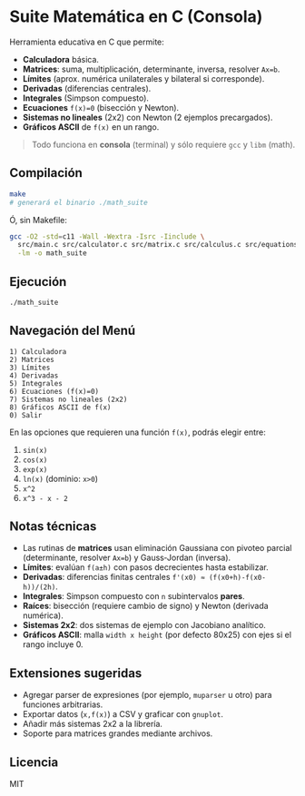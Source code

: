# Suite Matemática en C (Consola)

Herramienta educativa en C que permite:
- **Calculadora** básica.
- **Matrices**: suma, multiplicación, determinante, inversa, resolver `Ax=b`.
- **Límites** (aprox. numérica unilaterales y bilateral si corresponde).
- **Derivadas** (diferencias centrales).
- **Integrales** (Simpson compuesto).
- **Ecuaciones** `f(x)=0` (bisección y Newton).
- **Sistemas no lineales** (2x2) con Newton (2 ejemplos precargados).
- **Gráficos ASCII** de `f(x)` en un rango.

> Todo funciona en **consola** (terminal) y sólo requiere `gcc` y `libm` (math).

## Compilación

```bash
make
# generará el binario ./math_suite
```

Ó, sin Makefile:
```bash
gcc -O2 -std=c11 -Wall -Wextra -Isrc -Iinclude \
  src/main.c src/calculator.c src/matrix.c src/calculus.c src/equations.c src/plot.c src/functions.c \
  -lm -o math_suite
```

## Ejecución

```bash
./math_suite
```

## Navegación del Menú

```
1) Calculadora
2) Matrices
3) Límites
4) Derivadas
5) Integrales
6) Ecuaciones (f(x)=0)
7) Sistemas no lineales (2x2)
8) Gráficos ASCII de f(x)
0) Salir
```

En las opciones que requieren una función `f(x)`, podrás elegir entre:
1. `sin(x)`  
2. `cos(x)`  
3. `exp(x)`  
4. `ln(x)` (dominio: `x>0`)  
5. `x^2`  
6. `x^3 - x - 2`  

## Notas técnicas
- Las rutinas de **matrices** usan eliminación Gaussiana con pivoteo parcial (determinante, resolver `Ax=b`) y Gauss‑Jordan (inversa).
- **Límites**: evalúan `f(a±h)` con pasos decrecientes hasta estabilizar.
- **Derivadas**: diferencias finitas centrales `f'(x0) ≈ (f(x0+h)-f(x0-h))/(2h)`.
- **Integrales**: Simpson compuesto con `n` subintervalos **pares**.
- **Raíces**: bisección (requiere cambio de signo) y Newton (derivada numérica).
- **Sistemas 2x2**: dos sistemas de ejemplo con Jacobiano analítico.
- **Gráficos ASCII**: malla `width x height` (por defecto 80x25) con ejes si el rango incluye 0.

## Extensiones sugeridas
- Agregar parser de expresiones (por ejemplo, `muparser` u otro) para funciones arbitrarias.
- Exportar datos (`x,f(x)`) a CSV y graficar con `gnuplot`.
- Añadir más sistemas 2x2 a la librería.
- Soporte para matrices grandes mediante archivos.

## Licencia
MIT